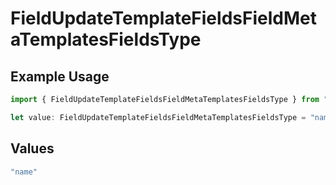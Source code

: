 # FieldUpdateTemplateFieldsFieldMetaTemplatesFieldsType

## Example Usage

```typescript
import { FieldUpdateTemplateFieldsFieldMetaTemplatesFieldsType } from "@documenso/sdk-typescript/models/operations";

let value: FieldUpdateTemplateFieldsFieldMetaTemplatesFieldsType = "name";
```

## Values

```typescript
"name"
```